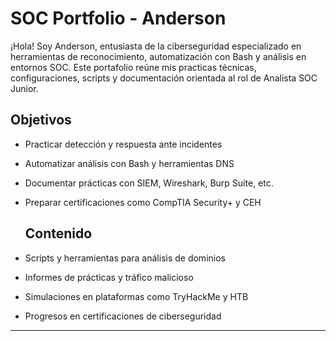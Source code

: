 # SOC Portfolio - Anderson
¡Hola! Soy Anderson, entusiasta de la ciberseguridad especializado en herramientas de reconocimiento, automatización con Bash y análisis en entornos SOC. Este portafolio reúne mis practicas técnicas, configuraciones, scripts y documentación orientada al rol de Analista SOC Junior.

##    Objetivos 

- Practicar detección y respuesta ante incidentes
- Automatizar análisis con Bash y herramientas DNS
- Documentar prácticas con SIEM, Wireshark, Burp Suite, etc.
- Preparar certificaciones como CompTIA Security+ y CEH

  ## Contenido

- Scripts y herramientas para análisis de dominios
- Informes de prácticas y tráfico malicioso
- Simulaciones en plataformas como TryHackMe y HTB
- Progresos en certificaciones de ciberseguridad

---

